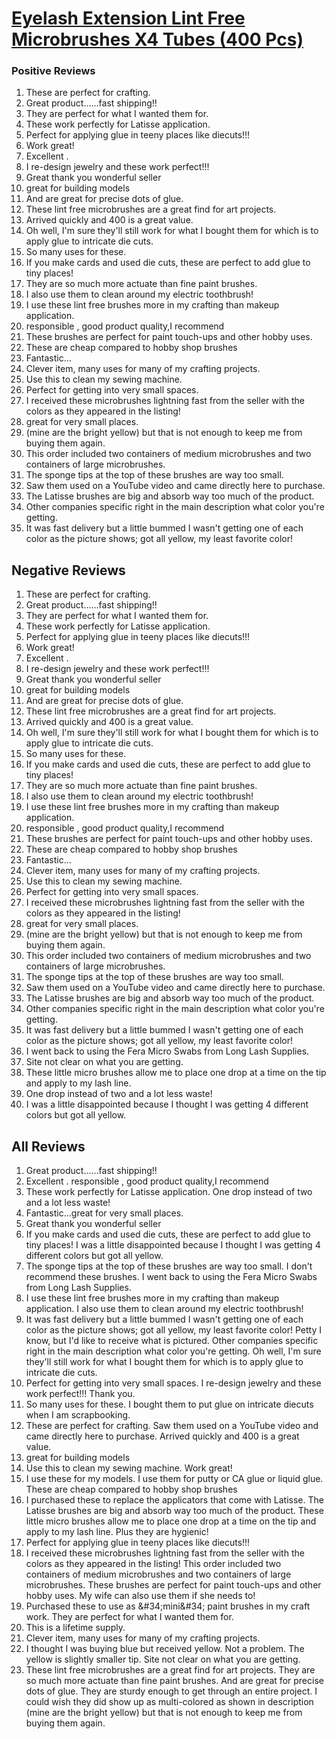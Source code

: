 # [Eyelash Extension Lint Free Microbrushes X4 Tubes (400 Pcs)](https://products.checkmycream.com/products/Eyelash-Extension-Lint-Free-Microbrushes-X4-Tubes-(400-Pcs).html)

### Positive Reviews

<ol>
      <li>These are perfect for crafting.</li>
      <li>Great product......fast shipping!!</li>
      <li>They are perfect for what I wanted them for.</li>
      <li>These work perfectly for Latisse application.</li>
      <li>Perfect for applying glue in teeny places like diecuts!!!</li>
      <li>Work great!</li>
      <li>Excellent .</li>
      <li>I re-design jewelry and these work perfect!!!</li>
      <li>Great thank you wonderful seller</li>
      <li>great for building models</li>
      <li>And are great for precise dots of glue.</li>
      <li>These lint free microbrushes are a great find for art projects.</li>
      <li>Arrived quickly and 400 is a great value.</li>
      <li>Oh well, I&#x27;m sure they&#x27;ll still work for what I bought them for which is to apply glue to intricate die cuts.</li>
      <li>So many uses for these.</li>
      <li>If you make cards and used die cuts, these are perfect to add glue to tiny places!  </li>
      <li>They are so much more actuate than fine paint brushes.  </li>
      <li>I also use them to clean around my electric toothbrush!</li>
      <li>I use these lint free brushes more in my crafting than makeup application.  </li>
      <li>responsible , good product quality,I recommend</li>
      <li>These brushes are perfect for paint touch-ups and other hobby uses.  </li>
      <li>These are cheap compared to hobby shop brushes</li>
      <li>Fantastic...</li>
      <li>Clever item, many uses for many of my crafting projects.</li>
      <li>Use this to clean my sewing machine.  </li>
      <li>Perfect for getting into very small spaces.</li>
      <li>I received these microbrushes lightning fast from the seller with the colors as they appeared in the listing!  </li>
      <li>great for very small places.</li>
      <li>(mine are the bright yellow) but that is not enough to keep me from buying them again.</li>
      <li>This order included two containers of medium microbrushes and two containers of large microbrushes.  </li>
      <li>The sponge tips at the top of these brushes are way too small.  </li>
      <li>Saw them used on a YouTube video and came directly here to purchase.</li>
      <li>The Latisse brushes are big and absorb way too much of the product.  </li>
      <li>Other companies specific right in the main description what color you&#x27;re getting.</li>
      <li>It was fast delivery but a little bummed I wasn&#x27;t getting one of each color as the picture shows; got all yellow, my least favorite color!</li>
</ol>


<h2>Negative Reviews</h2>
<ol>
<li> These are perfect for crafting.</li>
<li> Great product......fast shipping!!</li>
<li> They are perfect for what I wanted them for.</li>
<li> These work perfectly for Latisse application.</li>
<li> Perfect for applying glue in teeny places like diecuts!!!</li>
<li> Work great!</li>
<li> Excellent .</li>
<li> I re-design jewelry and these work perfect!!!</li>
<li> Great thank you wonderful seller</li>
<li> great for building models</li>
<li> And are great for precise dots of glue.</li>
<li> These lint free microbrushes are a great find for art projects.</li>
<li> Arrived quickly and 400 is a great value.</li>
<li> Oh well, I&#x27;m sure they&#x27;ll still work for what I bought them for which is to apply glue to intricate die cuts.</li>
<li> So many uses for these.</li>
<li> If you make cards and used die cuts, these are perfect to add glue to tiny places!  </li>
<li> They are so much more actuate than fine paint brushes.  </li>
<li> I also use them to clean around my electric toothbrush!</li>
<li> I use these lint free brushes more in my crafting than makeup application.  </li>
<li> responsible , good product quality,I recommend</li>
<li> These brushes are perfect for paint touch-ups and other hobby uses.  </li>
<li> These are cheap compared to hobby shop brushes</li>
<li> Fantastic...</li>
<li> Clever item, many uses for many of my crafting projects.</li>
<li> Use this to clean my sewing machine.  </li>
<li> Perfect for getting into very small spaces.</li>
<li> I received these microbrushes lightning fast from the seller with the colors as they appeared in the listing!  </li>
<li> great for very small places.</li>
<li> (mine are the bright yellow) but that is not enough to keep me from buying them again.</li>
<li> This order included two containers of medium microbrushes and two containers of large microbrushes.  </li>
<li> The sponge tips at the top of these brushes are way too small.  </li>
<li> Saw them used on a YouTube video and came directly here to purchase.</li>
<li> The Latisse brushes are big and absorb way too much of the product.  </li>
<li> Other companies specific right in the main description what color you&#x27;re getting.</li>
<li> It was fast delivery but a little bummed I wasn&#x27;t getting one of each color as the picture shows; got all yellow, my least favorite color!</li>
<li> I went back to using the Fera Micro Swabs from Long Lash Supplies.</li>
<li> Site not clear on what you are getting.</li>
<li> These little micro brushes allow me to place one drop at a time on the tip and apply to my lash line.  </li>
<li> One drop instead of two and a lot less waste!</li>
<li> I was a little disappointed because I thought I was getting 4 different colors but got all yellow.</li>
</ol>

<h2>All Reviews</h2>

<ol>
    <li> Great product......fast shipping!!</li>
    <li> Excellent . responsible , good product quality,I recommend</li>
    <li> These work perfectly for Latisse application. One drop instead of two and a lot less waste!</li>
    <li> Fantastic...great for very small places.</li>
    <li> Great thank you wonderful seller</li>
    <li> If you make cards and used die cuts, these are perfect to add glue to tiny places!  I was a little disappointed because I thought I was getting 4 different colors but got all yellow.</li>
    <li> The sponge tips at the top of these brushes are way too small.  I don&#x27;t recommend these brushes.  I went back to using the Fera Micro Swabs from Long Lash Supplies.</li>
    <li> I use these lint free brushes more in my crafting than makeup application.  I also use them to clean around my electric toothbrush!</li>
    <li> It was fast delivery but a little bummed I wasn&#x27;t getting one of each color as the picture shows; got all yellow, my least favorite color! Petty I know, but I&#x27;d like to receive what is pictured. Other companies specific right in the main description what color you&#x27;re getting. Oh well, I&#x27;m sure they&#x27;ll still work for what I bought them for which is to apply glue to intricate die cuts.</li>
    <li> Perfect for getting into very small spaces. I re-design jewelry and these work perfect!!! Thank you.</li>
    <li> So many uses for these. I bought them to put glue on intricate diecuts when I am scrapbooking.</li>
    <li> These are perfect for crafting. Saw them used on a YouTube video and came directly here to purchase. Arrived quickly and 400 is a great value.</li>
    <li> great for building models</li>
    <li> Use this to clean my sewing machine.  Work great!</li>
    <li> I use these for my models. I use them for putty or CA glue or liquid glue. These are cheap compared to hobby shop brushes</li>
    <li> I purchased these to replace the applicators that come with Latisse.  The Latisse brushes are big and absorb way too much of the product.  These little micro brushes allow me to place one drop at a time on the tip and apply to my lash line.  Plus they are hygienic!</li>
    <li> Perfect for applying glue in teeny places like diecuts!!!</li>
    <li> I received these microbrushes lightning fast from the seller with the colors as they appeared in the listing!  This order included two containers of medium microbrushes and two containers of large microbrushes.  These brushes are perfect for paint touch-ups and other hobby uses.  My wife can also use them if she needs to!</li>
    <li> Purchased these to use as &amp;#34;mini&amp;#34; paint brushes in my craft work.  They are perfect for what I wanted them for.</li>
    <li> This is a lifetime supply.</li>
    <li> Clever item, many uses for many of my crafting projects.</li>
    <li> I thought I was buying blue but received yellow.  Not a problem.  The yellow is slightly smaller tip.  Site not clear on what you are getting.</li>
    <li> These lint free microbrushes are a great find for art projects. They are so much more actuate than fine paint brushes.  And are great for precise dots of glue. They are sturdy enough to get through an entire project.  I could wish they did show up as multi-colored as shown in description (mine are the bright yellow) but that is not enough to keep me from buying them again.</li>
</ol>





